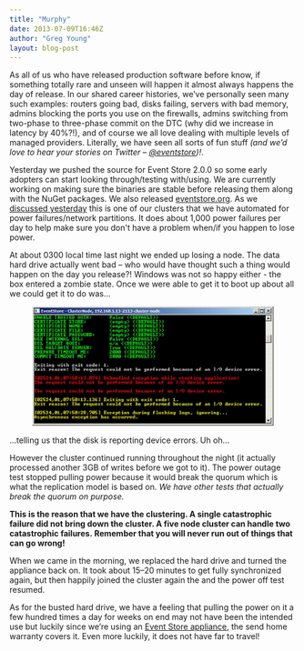```yaml
---
title: "Murphy"
date: 2013-07-09T16:46Z
author: "Greg Young"
layout: blog-post
---
```


As all of us who have released production software before know, if something totally rare and unseen will happen it almost always happens the day of release. In our shared career histories, we’ve personally seen many such examples: routers going bad, disks failing, servers with bad memory, admins blocking the ports you use on the firewalls, admins switching from two-phase to three-phase commit on the DTC (why did we increase in latency by 40%?!), and of course we all love dealing with multiple levels of managed providers. Literally, we have seen all sorts of fun stuff *(and we’d love to hear your stories on Twitter – [@eventstore](http://twitter.com/eventstore))!*.

Yesterday we pushed the source for Event Store 2.0.0 so some early adopters can start looking through/testing with/using. We are currently working on making sure the binaries are stable before releasing them along with the NuGet packages. We also released [eventstore.org](/). As we [discussed yesterday](/blog/20130708/testing-event-store-ha) this is one of our clusters that we have automated for power failures/network partitions. It does about 1,000 power failures per day to help make sure you don't have a problem when/if you happen to lose power.

At about 0300 local time last night we ended up losing a node. The data hard drive actually went bad – who would have thought such a thing would happen on the day you release?! Windows was not so happy either - the box entered a zombie state. Once we were able to get it to boot up about all we could get it to do was...

<figure>
	<img src="/images/blog-es3.jpg">
</figure>

&hellip;telling us that the disk is reporting device errors. Uh oh&hellip;

However the cluster continued running throughout the night (it actually processed another 3GB of writes before we got to it). The power outage test stopped pulling power because it would break the quorum which is what the replication model is based on. *We have other tests that actually break the quorum on purpose.*

**This is the reason that we have the clustering. A single catastrophic failure did not bring down the cluster. A five node cluster can handle two catastrophic failures. Remember that you will never run out of things that can go wrong!**

When we came in the morning, we replaced the hard drive and turned the appliance back on. It took about 15–20 minutes to get fully synchronized again, but then happily joined the cluster again the and the power off test resumed.

As for the busted hard drive, we have a feeling that pulling the power on it a few hundred times a day for weeks on end may not have been the intended use but luckily since we’re using an [Event Store appliance](/support), the send home warranty covers it. Even more luckily, it does not have far to travel!